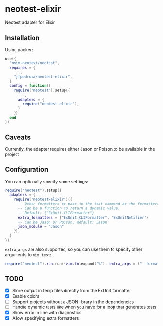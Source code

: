 # neotest-elixir

Neotest adapter for Elixir

## Installation

Using packer:

```lua
use({
  "nvim-neotest/neotest",
  requires = {
    ...,
    "jfpedroza/neotest-elixir",
  }
  config = function()
    require("neotest").setup({
      ...,
      adapters = {
        require("neotest-elixir"),
      }
    })
  end
})
```

## Caveats

Currently, the adapter requires either Jason or Poison to be available in the project

## Configuration

You can optionally specify some settings:

```lua
require("neotest").setup({
  adapters = {
    require("neotest-elixir")({
      -- Other formatters to pass to the test command as the formatters are overridden
      -- Can be a function to return a dynamic value.
      -- Default: {"ExUnit.CLIFormatter"}
      extra_formatters = {"ExUnit.CLIFormatter", "ExUnitNotifier"}
      -- Can be Jason or Poison, default: Jason
      json_module = "Jason"
    }),
  }
})
```

`extra_args` are also supported, so you can use them to specify other arguments to `mix test`:

```lua
require("neotest").run.run({vim.fn.expand("%"), extra_args = {"--formatter", "ExUnitNotifier", "--timeout", "60"}}))
```

## TODO

- [X] Store output in temp files directly from the ExUnit formatter
- [X] Enable colors
- [ ] Support projects without a JSON library in the dependencies
- [ ] Handle dynamic tests like when you have for a loop that generates tests
- [X] Show error in line with diagnostics
- [X] Allow specifying extra formatters
